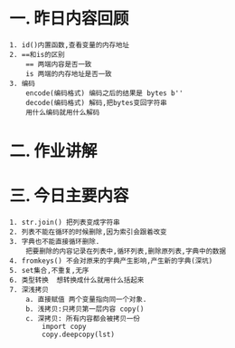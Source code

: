 # 一. 昨日内容回顾
    1. id()内置函数,查看变量的内存地址
    2. ==和is的区别
        == 两端内容是否一致
        is 两端的内存地址是否一致
    3. 编码
        encode(编码格式) 编码之后的结果是 bytes b''
        decode(编码格式) 解码,把bytes变回字符串
        用什么编码就用什么解码
# 二. 作业讲解
# 三. 今日主要内容
    1. str.join() 把列表变成字符串
    2. 列表不能在循环的时候删除,因为索引会跟着改变
    3. 字典也不能直接循环删除.
        把要删除的内容记录在列表中,循环列表,删除原列表,字典中的数据
    4. fromkeys() 不会对原来的字典产生影响,产生新的字典(深坑)
    5. set集合,不重复,无序
    6. 类型转换  想转换成什么就用什么括起来
    7. 深浅拷贝
        a. 直接赋值 两个变量指向同一个对象.
        b. 浅拷贝:只拷贝第一层内容 copy()
        c. 深拷贝: 所有内容都会被拷贝一份
            import copy
            copy.deepcopy(lst)